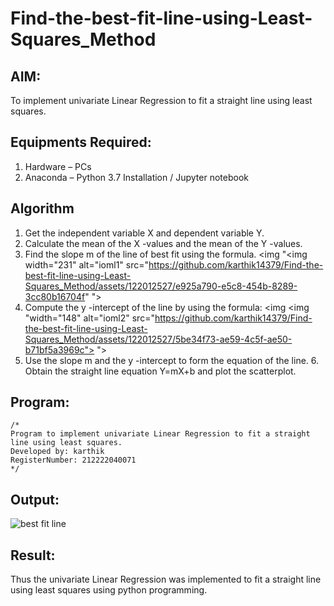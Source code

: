# Find-the-best-fit-line-using-Least-Squares_Method
## AIM:
To implement univariate Linear Regression to fit a straight line using least squares.

## Equipments Required:
1. Hardware – PCs
2. Anaconda – Python 3.7 Installation / Jupyter notebook

## Algorithm
1. Get the independent variable X and dependent variable Y.
2. Calculate the mean of the X -values and the mean of the Y -values.
3. Find the slope m of the line of best fit using the formula.
<img "<img width="231" alt="ioml1" src="https://github.com/karthik14379/Find-the-best-fit-line-using-Least-Squares_Method/assets/122012527/e925a790-e5c8-454b-8289-3cc80b16704f" ">
4. Compute the y -intercept of the line by using the formula:
<img <img "width="148" alt="ioml2" src="https://github.com/karthik14379/Find-the-best-fit-line-using-Least-Squares_Method/assets/122012527/5be34f73-ae59-4c5f-ae50-b71bf5a3969c">
">
5. Use the slope m and the y -intercept to form the equation of the line. 6. Obtain the straight line equation Y=mX+b and plot the scatterplot. 

## Program:
```
/*
Program to implement univariate Linear Regression to fit a straight line using least squares.
Developed by: karthik
RegisterNumber: 212222040071
*/
```

## Output:
![best fit line](sam.png)


## Result:
Thus the univariate Linear Regression was implemented to fit a straight line using least squares using python programming.
